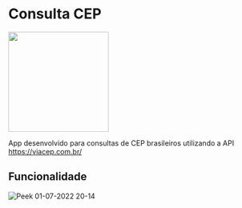# Consulta CEP
<img src="https://user-images.githubusercontent.com/28812519/176976228-34098ca3-2c4c-409a-a0af-10f539a5db98.png" width="200">

App desenvolvido para consultas de CEP brasileiros utilizando a API https://viacep.com.br/


## Funcionalidade

![Peek 01-07-2022 20-14](https://user-images.githubusercontent.com/28812519/176976839-64646f3c-67ab-4cf0-b48c-3f362ca2d126.gif)
